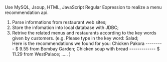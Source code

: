 Use MySQL, Jsoup, HTML, JavaScript Regular Expression to realize a menu recommendation api.
1. Parse informations from restaurant web sites;
2. Store the infomation into local database with JDBC;
3. Retrive the related menus and restaurants according to the key words given by customers. 
    (e.g. Please type in the key word:  Salad;  
          Here is the recommendations we found for you:
            Chicken Pakora --------- $ 9.55  from   Bombay Garden;
            Chicken soup with bread ------------- $ 11.29  from WestPalace;
            .....
    )

